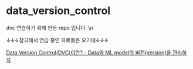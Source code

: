 # data_version_control

dvc 연습하기 위해 만든 repo 입니다. \n

↓↓↓참고해서 연습 중인 자료들은 요기에↓↓↓

[Data Version Control(DVC)이란? - Data와 ML model의 버전(version)을 관리하자](https://lsjsj92.tistory.com/573)
